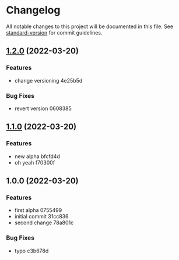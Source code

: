# Changelog

All notable changes to this project will be documented in this file. See [standard-version](https://github.com/conventional-changelog/standard-version) for commit guidelines.

## [1.2.0](///compare/v1.1.0...v1.2.0) (2022-03-20)


### Features

* change versioning 4e25b5d


### Bug Fixes

* revert version 0608385

## [1.1.0](///compare/v1.0.0...v1.1.0) (2022-03-20)


### Features

* new alpha bfcfd4d
* oh yeah f70300f

## 1.0.0 (2022-03-20)


### Features

* first alpha 0755499
* initial commit 31cc836
* second change 78a801c


### Bug Fixes

* typo c3b678d
